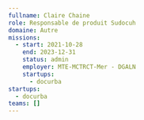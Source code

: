 ```yaml
---
fullname: Claire Chaine
role: Responsable de produit Sudocuh
domaine: Autre
missions:
  - start: 2021-10-28
    end: 2023-12-31
    status: admin
    employer: MTE-MCTRCT-Mer - DGALN
    startups:
      - docurba
startups:
  - docurba
teams: []
---
```

